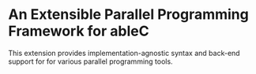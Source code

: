 # An Extensible Parallel Programming Framework for ableC
This extension provides implementation-agnostic syntax and back-end support for
for various parallel programming tools.
